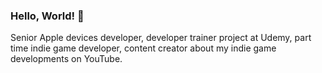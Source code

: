 ### Hello, World! 👋

Senior Apple devices developer, developer trainer project at Udemy, part time indie game developer, content creator about my indie game developments on YouTube.
